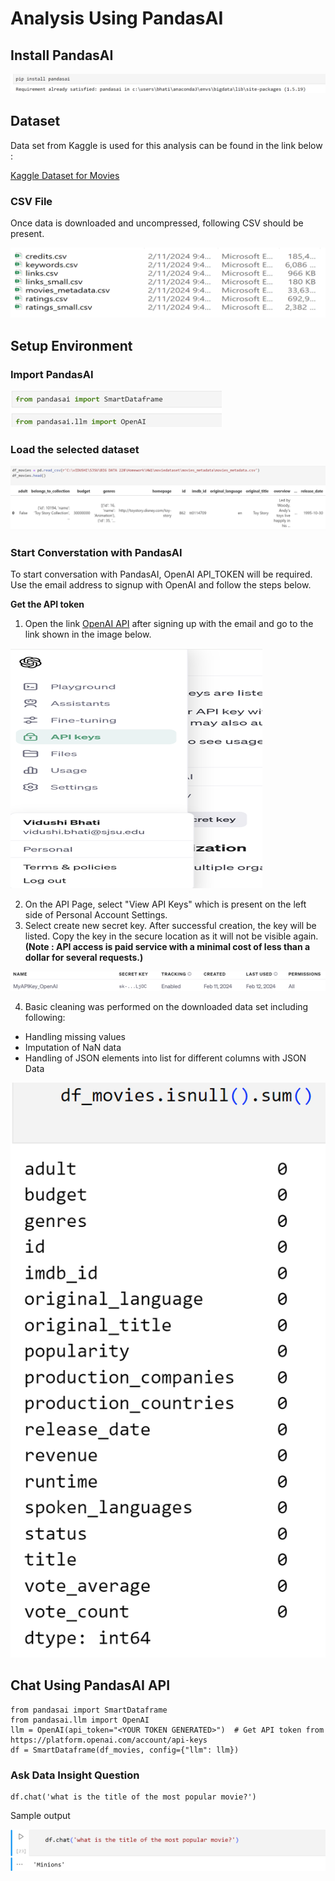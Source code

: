 # Analysis Using PandasAI 

## Install PandasAI
![img.png](img.png)

## Dataset 
Data set from Kaggle is used for this analysis can be found in the link below :

[Kaggle Dataset for Movies ](https://www.kaggle.com/datasets/rounakbanik/the-movies-dataset)

### CSV File 
Once data is downloaded and uncompressed, following CSV should be present.

![img_1.png](img_1.png)

## Setup Environment

### Import PandasAI 

![img_2.png](img_2.png)

### Load the selected dataset 

![img_3.png](img_3.png)

### Start Converstation with PandasAI

To start conversation with PandasAI, OpenAI API_TOKEN will be required. Use the email address to signup with OpenAI and follow the steps below.

**Get the API token** 

1. Open the link [OpenAI API](https://openai.com/api/) after signing up with the email and go to the link shown in the image below.

![img_4.png](img_4.png)

2. On the API Page, select "View API Keys" which is present on the left side of Personal Account Settings.
3. Select create new secret key. After successful creation, the key will be listed. Copy the key in the secure location as it will not be visible again. **(Note : API access is paid service with a minimal cost of less than a dollar for several requests.)**

![img_5.png](img_5.png)

4. Basic cleaning was performed on the downloaded data set including following:
- Handling missing values 
- Imputation of NaN data
- Handling of JSON elements into list for different columns with JSON Data

![img_6.png](img_6.png)

## Chat Using PandasAI API
```
from pandasai import SmartDataframe
from pandasai.llm import OpenAI
llm = OpenAI(api_token="<YOUR TOKEN GENERATED>")  # Get API token from https://platform.openai.com/account/api-keys
df = SmartDataframe(df_movies, config={"llm": llm})
```

### Ask Data Insight Question

```
df.chat('what is the title of the most popular movie?')
```

Sample output

![img_7.png](img_7.png)




